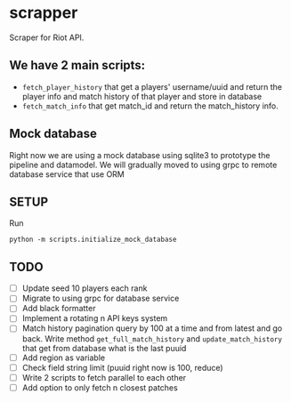 # scrapper
Scraper for Riot API. 
## We have 2 main scripts:
- `fetch_player_history` that get a players' username/uuid and return the player info and match history of that player and store in database
- `fetch_match_info` that get match_id and return the match_history info. 

## Mock database
Right now we are using a mock database using sqlite3 to prototype the pipeline and datamodel. We will gradually moved to using grpc to remote database service that use ORM

## SETUP
Run
```
python -m scripts.initialize_mock_database
```

## TODO
- [ ] Update seed 10 players each rank
- [ ] Migrate to using grpc for database service
- [ ] Add black formatter
- [ ] Implement a rotating n API keys system
- [ ] Match history pagination query by 100 at a time and from latest and go back. Write method `get_full_match_history` and `update_match_history` that get from database what is the last puuid
- [ ] Add region as variable
- [ ] Check field string limit (puuid right now is 100, reduce)
- [ ] Write 2 scripts to fetch parallel to each other
- [ ] Add option to only fetch n closest patches